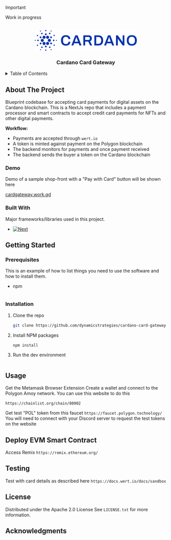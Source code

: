> [!IMPORTANT]  
> Work in progress

<!-- PROJECT LOGO -->
<br />
<div align="center">
  <a href="https://github.com/othneildrew/Best-README-Template">
    <img src="public/cardano_logo.png" alt="Logo" width="320" height="65">
  </a>

<h3 align="center">Cardano Card Gateway</h3>

</div>



<!-- TABLE OF CONTENTS -->
<details>
  <summary>Table of Contents</summary>
  <ol>
    <li>
      <a href="#about-the-project">About The Project</a>
      <ul>
        <li><a href="#built-with">Built With</a></li>
      </ul>
    </li>
    <li>
      <a href="#getting-started">Getting Started</a>
      <ul>
        <li><a href="#prerequisites">Prerequisites</a></li>
        <li><a href="#installation">Installation</a></li>
      </ul>
    </li>
    <li><a href="#usage">Usage</a></li>
    <li><a href="#license">License</a></li>
    <li><a href="#acknowledgments">Acknowledgments</a></li>
  </ol>
</details>



<!-- ABOUT THE PROJECT -->
## About The Project

Blueprint codebase for accepting card payments for digital assets on the Cardano blockchain.
This is a NextJs repo that includes a payment processor and smart contracts to accept credit card payments for NFTs
and other digital payments.


**Workflow:**
- Payments are accepted through `wert.io`
- A token is minted against payment on the Polygon blockchain
- The backend monitors for payments and once payment received
- The backend sends the buyer a token on the Cardano blockchain


### Demo
Demo of a sample shop-front with a "Pay with Card" button will be shown here

<a href="https://cardgateway.work.gd">cardgateway.work.gd</a>

### Built With

Major frameworks/libraries used in this project.

* [![Next][Next.js]][Next-url]




<!-- GETTING STARTED -->
## Getting Started


### Prerequisites

This is an example of how to list things you need to use the software and how to install them.
* npm
  ```sh
  
  ```

### Installation

1. Clone the repo
   ```sh
   git clone https://github.com/dynamicstrategies/cardano-card-gateway.git
   ```
2. Install NPM packages
   ```sh
   npm install
   ```
   
3. Run the dev environment
    ```sh

   ```


<!-- USAGE EXAMPLES -->
## Usage

Get the Metamask Browser Extension
Create a wallet and connect to the Polygon Amoy network. You can use this website to do this
```shell
https://chainlist.org/chain/80002
```

Get test "POL" token from this faucet `https://faucet.polygon.technology/`
You will need to connect with your Discord server to request the test tokens on the website


## Deploy EVM Smart Contract
Access Remix `https://remix.ethereum.org/`


## Testing

Test with card details as described here `https://docs.wert.io/docs/sandbox`


<!-- LICENSE -->
## License

Distributed under the Apache 2.0 License See `LICENSE.txt` for more information.



<!-- ACKNOWLEDGMENTS -->
## Acknowledgments




<!-- MARKDOWN LINKS & IMAGES -->
[product-screenshot]: images/screenshot.png
[Next.js]: https://img.shields.io/badge/next.js-000000?style=for-the-badge&logo=nextdotjs&logoColor=white
[Next-url]: https://nextjs.org/

